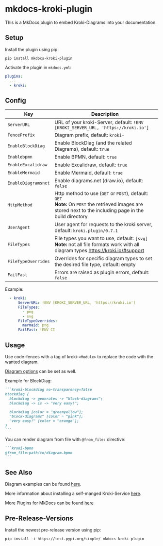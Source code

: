 # mkdocs-kroki-plugin

This is a MkDocs plugin to embed Kroki-Diagrams into your documentation.

## Setup

Install the plugin using pip:

`pip install mkdocs-kroki-plugin`

Activate the plugin in `mkdocs.yml`:

```yaml
plugins:
  ...
  - kroki:
```

## Config

| Key | Description |
|---|---|
| `ServerURL` | URL of your kroki-Server, default: `!ENV [KROKI_SERVER_URL, 'https://kroki.io']` |
| `FencePrefix` | Diagram prefix, default: `kroki-` |
| `EnableBlockDiag` | Enable BlockDiag (and the related Diagrams), default: `true` |
| `Enablebpmn` | Enable BPMN, default: `true` |
| `EnableExcalidraw` | Enable Excalidraw, default: `true` |
| `EnableMermaid` | Enable Mermaid, default: `true` |
| `EnableDiagramsnet` | Enable diagrams.net (draw.io), default: `false` |
| `HttpMethod` | Http method to use (`GET` or `POST`), default: `GET`<br>__Note:__ On `POST` the retrieved images are stored next to the including page in the build directory |
| `UserAgent` | User agent for requests to the kroki server, default: `kroki.plugin/0.7.1`  |
| `FileTypes` | File types you want to use, default: `[svg]`<br>__Note:__ not all file formats work with all diagram types <https://kroki.io/#support>  |
| `FileTypeOverrides` | Overrides for specific diagram types to set the desired file type, default: empty |
| `FailFast` | Errors are raised as plugin errors, default: `false` |

Example:
```yaml
  - kroki:
      ServerURL: !ENV [KROKI_SERVER_URL, 'https://kroki.io']
      FileTypes:
        - png
        - svg
      FileTypeOverrides:
        mermaid: png
      FailFast: !ENV CI
```

## Usage

Use code-fences with a tag of kroki-`<Module>` to replace the code with the wanted diagram.

[Diagram options](https://docs.kroki.io/kroki/setup/diagram-options/) can be set as well.

Example for BlockDiag:

````markdown
```kroki-blockdiag no-transparency=false
blockdiag {
  blockdiag -> generates -> "block-diagrams";
  blockdiag -> is -> "very easy!";

  blockdiag [color = "greenyellow"];
  "block-diagrams" [color = "pink"];
  "very easy!" [color = "orange"];
}
```
````

You can render diagram from file with `@from_file:` directive:

````markdown
```kroki-bpmn
@from_file:path/to/diagram.bpmn
```
````

## See Also

Diagram examples can be found [here](https://kroki.io/examples.html).

More information about installing a self-manged Kroki-Service [here](https://docs.kroki.io/kroki/setup/install/).

More Plugins for MkDocs can be found [here](http://www.mkdocs.org/user-guide/plugins/)

## Pre-Release-Versions

Install the newest pre-release version using pip:

`pip install -i https://test.pypi.org/simple/ mkdocs-kroki-plugin`
